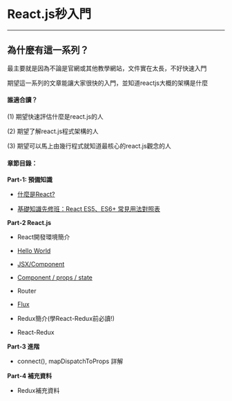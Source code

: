 # React.js秒入門
---------------

## 為什麼有這一系列？

最主要就是因為不論是官網或其他教學網站，文件實在太長，不好快速入門

期望這一系列的文章能讓大家很快的入門，並知道reactjs大概的架構是什麼



#### 誰適合讀？

\(1\) 期望快速評估什麼是react.js的人

\(2\) 期望了解react.js程式架構的人

\(3\) 期望可以馬上由幾行程式就知道最核心的react.js觀念的人


#### 章節目錄：

**Part-1: 預備知識**

* [什麼是React?](https://github.com/welson327/reactjs_quick_book/blob/master/Part-1_Beforehand/01_hello-world.md)

* [基礎知識先修班：React ES5、ES6+ 常見用法對照表](https://github.com/welson327/reactjs_quick_book/blob/master/Part-1_Beforehand/02_es5-es6-comparison.md)



**Part-2 React.js**

* React開發環境簡介

* [Hello World](https://github.com/welson327/reactjs_quick_book/blob/master/Part-2_Reactjs/01_hello-world.md)

* [JSX/Component](https://github.com/welson327/reactjs_quick_book/blob/master/Part-2_Reactjs/02_jsxcomponent.md)

* [Component / props / state](https://github.com/welson327/reactjs_quick_book/blob/master/Part-2_Reactjs/03_component-props-state.md)

* Router

* [Flux](https://github.com/welson327/reactjs_quick_book/blob/master/Part-2_Reactjs/04_flux.md)

* Redux簡介\(學React-Redux前必讀!\)

* React-Redux 

**Part-3 進階**

* connect\(\), mapDispatchToProps 詳解

**Part-4 補充資料**

* Redux補充資料




